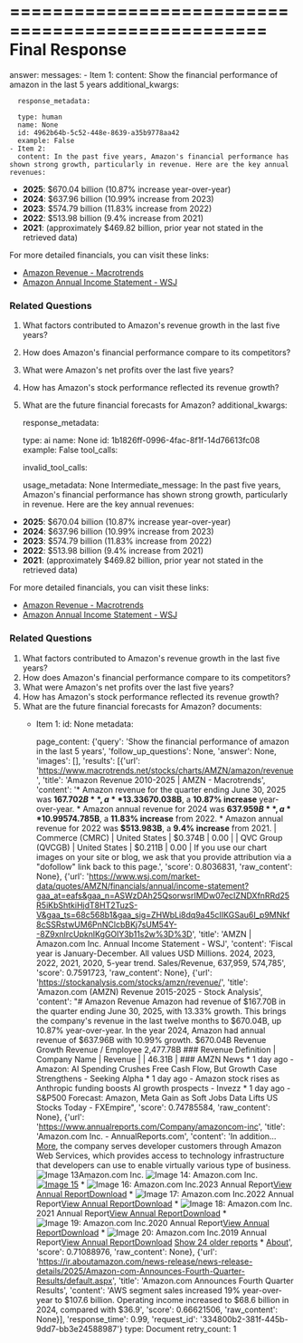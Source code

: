 
==================================================
Final Response
==================================================

answer:
  messages:
    - Item 1:
      content: Show the financial performance of amazon in the last 5 years
      additional_kwargs:

      response_metadata:

      type: human
      name: None
      id: 4962b64b-5c52-448e-8639-a35b9778aa42
      example: False
    - Item 2:
      content: In the past five years, Amazon's financial performance has shown strong growth, particularly in revenue. Here are the key annual revenues:

- **2025**: $670.04 billion (10.87% increase year-over-year)
- **2024**: $637.96 billion (10.99% increase from 2023)
- **2023**: $574.79 billion (11.83% increase from 2022)
- **2022**: $513.98 billion (9.4% increase from 2021)
- **2021**: (approximately $469.82 billion, prior year not stated in the retrieved data)

For more detailed financials, you can visit these links:
- [Amazon Revenue - Macrotrends](https://www.macrotrends.net/stocks/charts/AMZN/amazon/revenue)
- [Amazon Annual Income Statement - WSJ](https://www.wsj.com/market-data/quotes/AMZN/financials/annual/income-statement?gaa_at=eafs&gaa_n=ASWzDAh25QsorwsrIMDw07ecIZNDXfnRRd25R5iKbShtkiHjdT8HT2TuzS-V&gaa_ts=68c568b1&gaa_sig=ZHWbLi8dq9a45cIIKGSau6I_p9MNkf8cSSRstwUM6PnNClcbBKj7sUM54Y--8Z9xnIrcUpknlKgGOlY3b11s2w%3D%3D)

### Related Questions
1. What factors contributed to Amazon's revenue growth in the last five years?
2. How does Amazon's financial performance compare to its competitors?
3. What were Amazon's net profits over the last five years?
4. How has Amazon's stock performance reflected its revenue growth?
5. What are the future financial forecasts for Amazon?
      additional_kwargs:

      response_metadata:

      type: ai
      name: None
      id: 1b1826ff-0996-4fac-8f1f-14d76613fc08
      example: False
      tool_calls:

      invalid_tool_calls:

      usage_metadata: None
  Intermediate_message: In the past five years, Amazon's financial performance has shown strong growth, particularly in revenue. Here are the key annual revenues:

- **2025**: $670.04 billion (10.87% increase year-over-year)
- **2024**: $637.96 billion (10.99% increase from 2023)
- **2023**: $574.79 billion (11.83% increase from 2022)
- **2022**: $513.98 billion (9.4% increase from 2021)
- **2021**: (approximately $469.82 billion, prior year not stated in the retrieved data)

For more detailed financials, you can visit these links:
- [Amazon Revenue - Macrotrends](https://www.macrotrends.net/stocks/charts/AMZN/amazon/revenue)
- [Amazon Annual Income Statement - WSJ](https://www.wsj.com/market-data/quotes/AMZN/financials/annual/income-statement?gaa_at=eafs&gaa_n=ASWzDAh25QsorwsrIMDw07ecIZNDXfnRRd25R5iKbShtkiHjdT8HT2TuzS-V&gaa_ts=68c568b1&gaa_sig=ZHWbLi8dq9a45cIIKGSau6I_p9MNkf8cSSRstwUM6PnNClcbBKj7sUM54Y--8Z9xnIrcUpknlKgGOlY3b11s2w%3D%3D)

### Related Questions
1. What factors contributed to Amazon's revenue growth in the last five years?
2. How does Amazon's financial performance compare to its competitors?
3. What were Amazon's net profits over the last five years?
4. How has Amazon's stock performance reflected its revenue growth?
5. What are the future financial forecasts for Amazon?
  documents:
    - Item 1:
      id: None
      metadata:

      page_content: {'query': 'Show the financial performance of amazon in the last 5 years', 'follow_up_questions': None, 'answer': None, 'images': [], 'results': [{'url': 'https://www.macrotrends.net/stocks/charts/AMZN/amazon/revenue', 'title': 'Amazon Revenue 2010-2025 | AMZN - Macrotrends', 'content': '* Amazon revenue for the quarter ending June 30, 2025 was **$167.702B**, a **13.33% increase** year-over-year. * Amazon revenue for the twelve months ending June 30, 2025 was **$670.038B**, a **10.87% increase** year-over-year. * Amazon annual revenue for 2024 was **$637.959B**, a **10.99% increase** from 2023. * Amazon annual revenue for 2023 was **$574.785B**, a **11.83% increase** from 2022. * Amazon annual revenue for 2022 was **$513.983B**, a **9.4% increase** from 2021. | Commerce (CMRC) | United States | $0.374B | 0.00 | | QVC Group (QVCGB) | United States | $0.211B | 0.00 | If you use our chart images on your site or blog, we ask that you provide attribution via a "dofollow" link back to this page.', 'score': 0.8036831, 'raw_content': None}, {'url': 'https://www.wsj.com/market-data/quotes/AMZN/financials/annual/income-statement?gaa_at=eafs&gaa_n=ASWzDAh25QsorwsrIMDw07ecIZNDXfnRRd25R5iKbShtkiHjdT8HT2TuzS-V&gaa_ts=68c568b1&gaa_sig=ZHWbLi8dq9a45cIIKGSau6I_p9MNkf8cSSRstwUM6PnNClcbBKj7sUM54Y--8Z9xnIrcUpknlKgGOlY3b11s2w%3D%3D', 'title': 'AMZN | Amazon.com Inc. Annual Income Statement - WSJ', 'content': 'Fiscal year is January-December. All values USD Millions. 2024, 2023, 2022, 2021, 2020, 5-year trend. Sales/Revenue, 637,959, 574,785', 'score': 0.7591723, 'raw_content': None}, {'url': 'https://stockanalysis.com/stocks/amzn/revenue/', 'title': 'Amazon.com (AMZN) Revenue 2015-2025 - Stock Analysis', 'content': "# Amazon Revenue Amazon had revenue of $167.70B in the quarter ending June 30, 2025, with 13.33% growth. This brings the company's revenue in the last twelve months to $670.04B, up 10.87% year-over-year. In the year 2024, Amazon had annual revenue of $637.96B with 10.99% growth. $670.04B Revenue Growth Revenue / Employee 2,477.78B ### Revenue Definition | Company Name | Revenue | | 46.31B | ### AMZN News * 1 day ago - Amazon: AI Spending Crushes Free Cash Flow, But Growth Case Strengthens - Seeking Alpha * 1 day ago - Amazon stock rises as Anthropic funding boosts AI growth prospects - Invezz * 1 day ago - S&P500 Forecast: Amazon, Meta Gain as Soft Jobs Data Lifts US Stocks Today - FXEmpire", 'score': 0.74785584, 'raw_content': None}, {'url': 'https://www.annualreports.com/Company/amazoncom-inc', 'title': 'Amazon.com Inc. - AnnualReports.com', 'content': 'In addition…[More](https://www.annualreports.com/Company/amazoncom-inc), the company serves developer customers through Amazon Web Services, which provides access to technology infrastructure that developers can use to enable virtually various type of business. ![Image 13](https://www.annualreports.com/img/profile_premiumBadge.webp)Amazon.com Inc. ![Image 14: Amazon.com Inc.](https://www.annualreports.com/HostedData/_ar_prvw/23782.webp) [![Image 15](https://www.annualreports.com/img/ar/sustainability_report_go_icon.webp)](https://www.responsibilityreports.com/Company/amazoncom-inc "View the latest Amazon.com Inc. sustainability report") *   ![Image 16: Amazon.com Inc.](https://www.annualreports.com/HostedData/_ara_prvw/143105.webp)2023 Annual Report[View Annual Report](https://www.annualreports.com/HostedData/AnnualReportArchive/a/NASDAQ_AMZN_2023.pdf "View 2023 Annual Report (PDF)")[Download](https://www.annualreports.com/HostedData/AnnualReportArchive/a/NASDAQ_AMZN_2023.pdf)  *   ![Image 17: Amazon.com Inc.](https://www.annualreports.com/HostedData/_ara_prvw/133340.webp)2022 Annual Report[View Annual Report](https://www.annualreports.com/HostedData/AnnualReportArchive/a/NASDAQ_AMZN_2022.pdf "View 2022 Annual Report (PDF)")[Download](https://www.annualreports.com/HostedData/AnnualReportArchive/a/NASDAQ_AMZN_2022.pdf)  *   ![Image 18: Amazon.com Inc.](https://www.annualreports.com/HostedData/_ara_prvw/121426.webp)2021 Annual Report[View Annual Report](https://www.annualreports.com/HostedData/AnnualReportArchive/a/NASDAQ_AMZN_2021.pdf "View 2021 Annual Report (PDF)")[Download](https://www.annualreports.com/HostedData/AnnualReportArchive/a/NASDAQ_AMZN_2021.pdf)  *   ![Image 19: Amazon.com Inc.](https://www.annualreports.com/HostedData/_ara_prvw/112256.webp)2020 Annual Report[View Annual Report](https://www.annualreports.com/HostedData/AnnualReportArchive/a/NASDAQ_AMZN_2020.pdf "View 2020 Annual Report (PDF)")[Download](https://www.annualreports.com/HostedData/AnnualReportArchive/a/NASDAQ_AMZN_2020.pdf)  *   ![Image 20: Amazon.com Inc.](https://www.annualreports.com/HostedData/_ara_prvw/89620.webp)2019 Annual Report[View Annual Report](https://www.annualreports.com/HostedData/AnnualReportArchive/a/NASDAQ_AMZN_2019.pdf "View 2019 Annual Report (PDF)")[Download](https://www.annualreports.com/HostedData/AnnualReportArchive/a/NASDAQ_AMZN_2019.pdf)  [Show 24 older reports](https://www.annualreports.com/Company/amazoncom-inc) [](https://www.annualreports.com/Company/amazoncom-inc) *   [About](https://www.annualreports.com/About)', 'score': 0.71088976, 'raw_content': None}, {'url': 'https://ir.aboutamazon.com/news-release/news-release-details/2025/Amazon-com-Announces-Fourth-Quarter-Results/default.aspx', 'title': 'Amazon.com Announces Fourth Quarter Results', 'content': 'AWS segment sales increased 19% year-over-year to $107.6 billion. Operating income increased to $68.6 billion in 2024, compared with $36.9', 'score': 0.66621506, 'raw_content': None}], 'response_time': 0.99, 'request_id': '334800b2-381f-445b-9dd7-bb3e24588987'}
      type: Document
  retry_count: 1